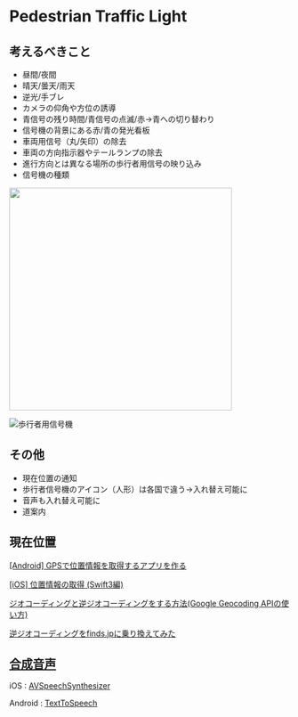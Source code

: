 # Pedestrian Traffic Light

## 考えるべきこと

* 昼間/夜間
* 晴天/曇天/雨天
* 逆光/手ブレ
* カメラの仰角や方位の誘導
* 青信号の残り時間/青信号の点滅/赤->青への切り替わり
* 信号機の背景にある赤/青の発光看板
* 車両用信号（丸/矢印）の除去
* 車両の方向指示器やテールランプの除去
* 進行方向とは異なる場所の歩行者用信号の映り込み
* 信号機の種類

<img src=https://upload.wikimedia.org/wikipedia/commons/a/a3/%E6%AD%A9%E8%A1%8C%E8%80%85%E7%94%A8%E4%BF%A1%E5%8F%B7%E6%A9%9F%E3%83%BB%E4%BA%BA%E5%BD%A2%E3%81%AE%E5%A4%A7%E3%81%8D%E3%81%95%E6%AF%94%E8%BC%83%EF%BC%88%E4%B8%8A%EF%BC%9A%E8%B5%A4%E3%80%81%E4%B8%8B%EF%BC%9A%E9%9D%92%E3%80%81%E5%B7%A6%E3%82%88%E3%82%8A%E9%9B%BB%E7%90%83%E5%BC%8F%E3%83%BBLED%E5%BC%8F%E3%83%BBLED%E3%83%AC%E3%83%B3%E3%82%BA%E5%BC%8F%EF%BC%89.jpg width="400">

![歩行者用信号機](http://img01.naganoblog.jp/usr/holidayy/Signal02.JPG)

## その他

* 現在位置の通知
* 歩行者信号機のアイコン（人形）は各国で違う->入れ替え可能に
* 音声も入れ替え可能に
* 道案内

## 現在位置

[[Android] GPSで位置情報を取得するアプリを作る](https://akira-watson.com/android/gps.html)

[[iOS] 位置情報の取得 (Swift3編)](https://dev.classmethod.jp/smartphone/ios-corelocation-swift3/)

[ジオコーディングと逆ジオコーディングをする方法(Google Geocoding APIの使い方)](https://syncer.jp/how-to-use-geocoding-api)

[逆ジオコーディングをfinds.jpに乗り換えてみた](https://qiita.com/jkr_2255/items/225f0c53e54dc4f265d1)


## [合成音声](https://qiita.com/maKunugi/items/90cbefe97887470fb328)

iOS : [AVSpeechSynthesizer](https://developer.apple.com/documentation/avfoundation/avspeechsynthesizer)

Android : [TextToSpeech](https://developer.android.com/reference/android/speech/tts/TextToSpeech)


